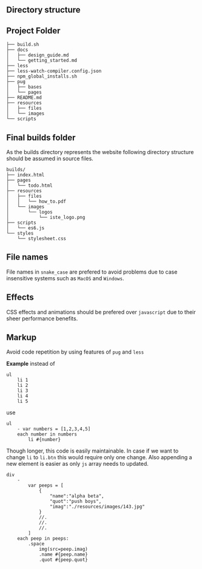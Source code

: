 Directory structure
---
## Project Folder
```
├── build.sh
├── docs
│   ├── design_guide.md
│   └── getting_started.md
├── less
├── less-watch-compiler.config.json
├── npm_global_installs.sh
├── pug
│   ├── bases
│   └── pages
├── README.md
├── resources
│   ├── files
│   └── images
└── scripts
```

## Final builds folder
As the builds directory represents the website following directory structure should be assumed in source files.
```
builds/
├── index.html
├── pages
│   └── todo.html
├── resources
│   ├── files
│   │   └── how_to.pdf
│   └── images
│   	└── logos
│       	└── iste_logo.png
├── scripts
│   └── es6.js
└── styles
    └── stylesheet.css
```

File names
---
File names in `snake_case` are prefered to avoid problems due to case insensitive systems such as `MacOS` and `Windows`.

Effects
-
CSS effects and animations should be prefered over `javascript` due to their sheer performance benefits.

Markup
-
Avoid code repetition by using features of `pug` and `less`

**Example**
instead of
```pug
ul
	li 1
	li 2
	li 3
	li 4
	li 5
```
use
```
ul
	- var numbers = [1,2,3,4,5]
	each number in numbers
		li #{number}
```
Though longer, this code is easily maintainable. In case if we want to change `li` to `li.btn` this would require only one change. Also appending a new element is easier as only `js` array needs to updated.


```pug
div
	-
		var peeps = [
			{
				"name":"alpha beta",
				"quot":"push boys",
				"imag":"./resources/images/143.jpg"
			}
			//.
			//.
			//.
		]
	each peep in peeps:
		.space
			img(src=peep.imag)
			.name #{peep.name}
			.quot #{peep.quot}

```
